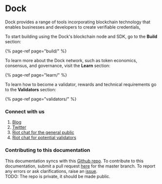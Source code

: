 # Dock

Dock provides a range of tools incorporating blockchain technology that enables businesses and developers to create verifiable credentials[.  
](https://www.dock.io/#Getting-started)

To start building using the Dock's blockchain node and SDK, go to the **Build** section:

{% page-ref page="build/" %}

To learn more about the Dock network, such as token economics, consensus, and governance, visit the **Learn** section:

{% page-ref page="learn/" %}

To learn how to become a validator, rewards and technical requirements go to the **Validators** section:

{% page-ref page="validators/" %}

### 

### Connect with us

1. [Blog](https://blog.dock.io/)
2. [Twitter](https://twitter.com/docknetwork)
3. [Riot chat for the general public](https://riot.im/app/#/room/#!KpPIERdKQjLTTwsOkn:matrix.org)
4. [Riot chat for potential validators](https://riot.im/app/#/room/!JJIgSJFKgMAuxFYkTs:matrix.org)

### Contributing to this documentation

This documentation syncs with this [Github repo](https://github.com/docknetwork/gitbook-documentation). To contribute to this documentation, submit a pull request [here](https://github.com/docknetwork/gitbook-documentation/pulls) for the master branch. To report any errors or ask clarifications, raise an [issue](https://github.com/docknetwork/gitbook-documentation/issues).  
TODO: The repo is private, it should be made public.



